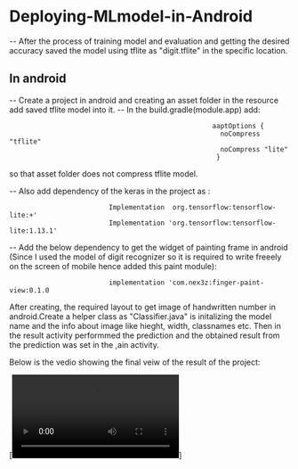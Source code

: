 # Deploying-MLmodel-in-Android

-- After the process of training model and evaluation and getting the desired accuracy saved the model using tflite as "digit.tflite" in the specific location. 

<h2>In android</h2>

-- Create a project in android and creating an asset folder in the resource add saved tflite model into it. 
-- In the build.gradle(module.app) add:
                                       
                                                      
                                                       aaptOptions {
	                                                     noCompress "tflite"
	                                                     noCompress "lite"
	                                                    }

so that asset folder does not compress tflite model.
	
-- Also add  dependency of the keras in the project as :
							  
      						 Implementation  org.tensorflow:tensorflow-lite:+'
       						 Implementation 'org.tensorflow:tensorflow-lite:1.13.1'
        
-- Add the below dependency to get the widget of painting frame in android (Since I used the model of digit recognizer so it is required to write freeely on the screen of mobile hence added this paint module):
        
               				 implementation 'com.nex3z:finger-paint-view:0.1.0
					 
After creating, the required layout to get image of handwritten number in android.Create a helper class as "Classifier.java" is initalizing the model name and the info about image like hieght, width, classnames etc. Then in the result activity performmed the prediction and the obtained result from the prediction was set in the ,ain activity.
        
Below is the vedio showing the final veiw of the result  of the project:

[![Output](Screenrecorder.mp4)]





